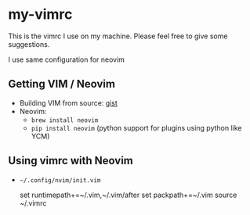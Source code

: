 my-vimrc
========

This is the vimrc I use on my machine. Please feel free to give some suggestions.

I use same configuration for neovim


Getting VIM / Neovim
--------------------
* Building VIM from source: [gist](https://gist.github.com/vipul-sharma20/e45a182de5ec9dad652db613d0620080)
* Neovim:
    * `brew install neovim`
    * `pip install neovim` (python support for plugins using python like YCM)

Using vimrc with Neovim
-----------------------
* `~/.config/nvim/init.vim`

    set runtimepath+=~/.vim,~/.vim/after
    set packpath+=~/.vim
    source ~/.vimrc
